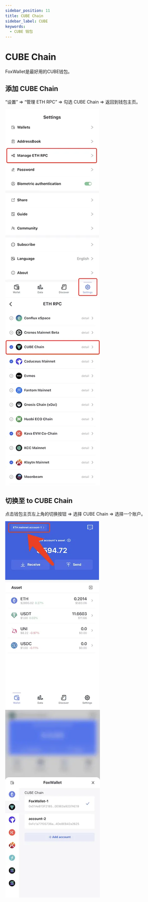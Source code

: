 ```yaml
---
sidebar_position: 11
title: CUBE Chain
sidebar_label: CUBE
keywords:
  - CUBE 钱包
---
```


# CUBE Chain
FoxWallet是最好用的CUBE钱包。

## 添加 CUBE Chain

“设置” => “管理 ETH RPC” => 勾选 CUBE Chain => 返回到钱包主页。

![](../img/manage-eth-rpc.webp)![](../img/add-cube.webp)

## 切换至 to CUBE Chain

点击钱包主页左上角的切换按钮 => 选择 CUBE Chain => 选择一个账户。

![](../img/switch-network.webp)![](../img/switch-cube.webp)